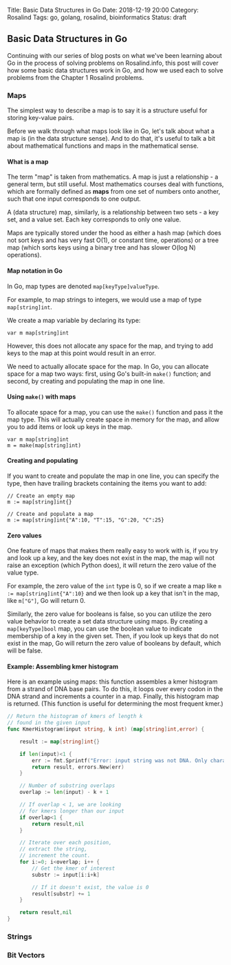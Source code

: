 Title: Basic Data Structures in Go
Date: 2018-12-19 20:00
Category: Rosalind
Tags: go, golang, rosalind, bioinformatics
Status: draft

## Basic Data Structures in Go

Continuing with our series of blog posts on what
we've been learning about Go in the process of solving
problems on Rosalind.info, this post will cover how 
some basic data structures work in Go, and how we
used each to solve problems from the Chapter 1 Rosalind
problems.

### Maps

The simplest way to describe a map is to say it is a
structure useful for storing key-value pairs.

Before we walk through what maps look like in Go, let's
talk about what a map is (in the data structure sense).
And to do that, it's useful to talk a bit about mathematical
functions and maps in the mathematical sense.

#### What is a map

The term "map" is taken from mathematics. A map is just a
relationship - a general term, but still useful. Most 
mathematics courses deal with functions, which are formally 
defined as **maps** from one set of numbers onto another,
such that one input corresponds to one output.

A (data structure) map, similarly, is a relationship between
two sets - a key set, and a value set. Each key corresponds
to only one value. 

Maps are typically stored under the hood as either a hash
map (which does not sort keys and has very fast O(1), or
constant time, operations) or a tree map (which sorts keys 
using a binary tree and has slower O(log N) operations).

#### Map notation in Go

In Go, map types are denoted `map[keyType]valueType`.

For example, to map strings to integers, we would use
a map of type `map[string]int`. 

We create a map variable by declaring its type:

```
var m map[string]int
```

However, this does not allocate any space for the map,
and trying to add keys to the map at this point would
result in an error.

We need to actually allocate space for the map. In Go,
you can allocate space for a map two ways: first, using
Go's built-in `make()` function; and second, by creating
and populating the map in one line.

#### Using `make()` with maps

To allocate space for a map, you can use the `make()`
function and pass it the map type. This will actually
create space in memory for the map, and allow you to 
add items or look up keys in the map.

```
var m map[string]int
m = make(map[string]int)
```

#### Creating and populating

If you want to create and populate the map in one line,
you can specify the type, then have trailing brackets
containing the items you want to add:

```
// Create an empty map
m := map[string]int{}
```

```
// Create and populate a map
m := map[string]int{"A":10, "T":15, "G":20, "C":25}
```

#### Zero values

One feature of maps that makes them really easy to work
with is, if you try and look up a key, and the key does
not exist in the map, the map will not raise an exception
(which Python does), it will return the zero value of 
the value type. 

For example, the zero value of the `int` type is 0, 
so if we create a map like `m := map[string]int{"A":10}`
and we then look up a key that isn't in the map, like 
`m["G"]`, Go will return 0.

Similarly, the zero value for booleans is false, so you
can utilize the zero value behavior to create a set data
structure using maps. By creating a `map[keyType]bool`
map, you can use the boolean value to indicate membership
of a key in the given set. Then, if you look up keys that
do not exist in the map, Go will return the zero value of
booleans by default, which will be false.

#### Example: Assembling kmer histogram

Here is an example using maps: this function assembles
a kmer histogram from a strand of DNA base pairs. To do
this, it loops over every codon in the DNA strand and
increments a counter in a map. Finally, this histogram
map is returned. (This function is useful for determining
the most frequent kmer.)

```go
// Return the histogram of kmers of length k 
// found in the given input
func KmerHistogram(input string, k int) (map[string]int,error) {

    result := map[string]int{}

    if len(input)<1 {
        err := fmt.Sprintf("Error: input string was not DNA. Only characters ATCG are allowed, you had %s",input)
        return result, errors.New(err)
    }

    // Number of substring overlaps
    overlap := len(input) - k + 1

    // If overlap < 1, we are looking
    // for kmers longer than our input
    if overlap<1 {
        return result,nil
    }

    // Iterate over each position,
    // extract the string,
    // increment the count.
    for i:=0; i<overlap; i++ {
        // Get the kmer of interest
        substr := input[i:i+k]

        // If it doesn't exist, the value is 0
        result[substr] += 1
    }

    return result,nil
}
```

### Strings


### Bit Vectors

